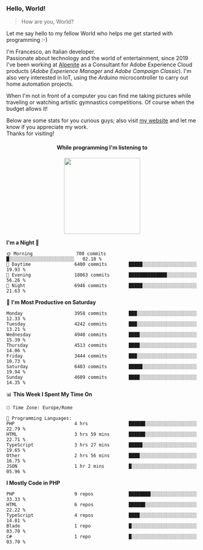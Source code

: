 ### Hello, World!

> How are you, World?

Let me say hello to my fellow World who helps me get started with programming :-)

I'm Francesco, an Italian developer.  
Passionate about technology and the world of entertainment, since 2019 I've been working at [Alpenite](https://www.alpenite.com) as a Consultant for Adobe Experience Cloud products (*Adobe Experience Manager* and *Adobe Campaign Classic*). I'm also very interested in IoT, using the *Arduino* microcontroller to carry out home automation projects.

When I'm not in front of a computer you can find me taking pictures while traveling or watching artistic gymnastics competitions. Of course when the budget allows it!

Below are some stats for you curious guys; also visit [my website](https://www.francescorega.eu) and let me know if you appreciate my work.  
Thanks for visiting!

<div align="center">
  <h4>While programming I'm listening to</h4>
  <a href="https://apps.francescorega.eu/now-playing/11147232609" target="_blank"><img src="https://apps.francescorega.eu/now-playing/11147232609" width="200"></a>
</div>

<!--START_SECTION:waka-->
**I'm a Night 🦉** 

```text
🌞 Morning                700 commits         █░░░░░░░░░░░░░░░░░░░░░░░░   02.18 % 
🌆 Daytime                6400 commits        █████░░░░░░░░░░░░░░░░░░░░   19.93 % 
🌃 Evening                18063 commits       ██████████████░░░░░░░░░░░   56.26 % 
🌙 Night                  6946 commits        █████░░░░░░░░░░░░░░░░░░░░   21.63 % 
```
📅 **I'm Most Productive on Saturday** 

```text
Monday                   3958 commits        ███░░░░░░░░░░░░░░░░░░░░░░   12.33 % 
Tuesday                  4242 commits        ███░░░░░░░░░░░░░░░░░░░░░░   13.21 % 
Wednesday                4940 commits        ████░░░░░░░░░░░░░░░░░░░░░   15.39 % 
Thursday                 4513 commits        ████░░░░░░░░░░░░░░░░░░░░░   14.06 % 
Friday                   3444 commits        ███░░░░░░░░░░░░░░░░░░░░░░   10.73 % 
Saturday                 6403 commits        █████░░░░░░░░░░░░░░░░░░░░   19.94 % 
Sunday                   4609 commits        ████░░░░░░░░░░░░░░░░░░░░░   14.35 % 
```


📊 **This Week I Spent My Time On** 

```text
🕑︎ Time Zone: Europe/Rome

💬 Programming Languages: 
PHP                      4 hrs               ██████░░░░░░░░░░░░░░░░░░░   22.79 % 
HTML                     3 hrs 59 mins       ██████░░░░░░░░░░░░░░░░░░░   22.71 % 
TypeScript               3 hrs 27 mins       █████░░░░░░░░░░░░░░░░░░░░   19.65 % 
Other                    2 hrs 56 mins       ████░░░░░░░░░░░░░░░░░░░░░   16.75 % 
JSON                     1 hr 2 mins         █░░░░░░░░░░░░░░░░░░░░░░░░   05.96 % 
```

**I Mostly Code in PHP** 

```text
PHP                      9 repos             ████████░░░░░░░░░░░░░░░░░   33.33 % 
HTML                     6 repos             ██████░░░░░░░░░░░░░░░░░░░   22.22 % 
TypeScript               4 repos             ████░░░░░░░░░░░░░░░░░░░░░   14.81 % 
Blade                    1 repo              █░░░░░░░░░░░░░░░░░░░░░░░░   03.70 % 
C#                       1 repo              █░░░░░░░░░░░░░░░░░░░░░░░░   03.70 % 
```




<!--END_SECTION:waka-->
